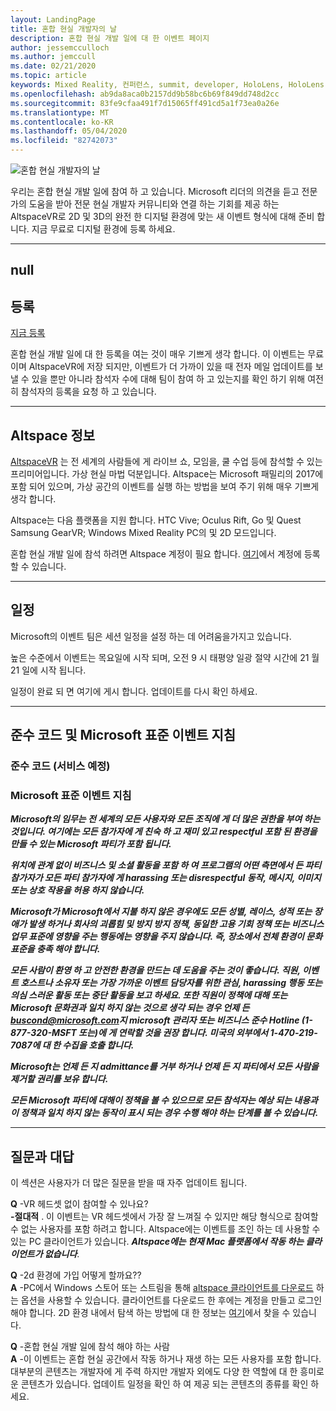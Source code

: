 ```yaml
---
layout: LandingPage
title: 혼합 현실 개발자의 날
description: 혼합 현실 개발 일에 대 한 이벤트 페이지
author: jessemcculloch
ms.author: jemccull
ms.date: 02/21/2020
ms.topic: article
keywords: Mixed Reality, 컨퍼런스, summit, developer, HoloLens, HoloLens 2, Kinect
ms.openlocfilehash: ab9da8aca0b2157dd9b58bc6b69f849dd748d2cc
ms.sourcegitcommit: 83fe9cfaa491f7d15065ff491cd5a1f73ea0a26e
ms.translationtype: MT
ms.contentlocale: ko-KR
ms.lasthandoff: 05/04/2020
ms.locfileid: "82742073"
---
```

![혼합 현실 개발자의 날](images/MRDD/MRDevDaysBanner.png)

우리는 혼합 현실 개발 일에 참여 하 고 있습니다. Microsoft 리더의 의견을 듣고 전문가의 도움을 받아 전문 현실 개발자 커뮤니티와 연결 하는 기회를 제공 하는 AltspaceVR로 2D 및 3D의 완전 한 디지털 환경에 맞는 새 이벤트 형식에 대해 준비 합니다. 지금 무료로 디지털 환경에 등록 하세요.

---
null
---

## <a name="registration"></a>등록

[지금 등록](https://mixedrealityprod.microsoftcrmportals.com/MRDDRegistration/)

혼합 현실 개발 일에 대 한 등록을 여는 것이 매우 기쁘게 생각 합니다.  이 이벤트는 무료 이며 AltspaceVR에 저장 되지만, 이벤트가 더 가까이 있을 때 전자 메일 업데이트를 보낼 수 있을 뿐만 아니라 참석자 수에 대해 팀이 참여 하 고 있는지를 확인 하기 위해 여전히 참석자의 등록을 요청 하 고 있습니다.

---

## <a name="about-altspace"></a>Altspace 정보

[AltspaceVR](https://altvr.com/) 는 전 세계의 사람들에 게 라이브 쇼, 모임을, 쿨 수업 등에 참석할 수 있는 프리미어입니다. 가상 현실 마법 덕분입니다.  Altspace는 Microsoft 패밀리의 2017에 포함 되어 있으며, 가상 공간의 이벤트를 실행 하는 방법을 보여 주기 위해 매우 기쁘게 생각 합니다.

Altspace는 다음 플랫폼을 지원 합니다. HTC Vive; Oculus Rift, Go 및 Quest Samsung GearVR; Windows Mixed Reality PC의 및 2D 모드입니다.

혼합 현실 개발 일에 참석 하려면 Altspace 계정이 필요 합니다. [여기](https://account.altvr.com/users/sign_up)에서 계정에 등록할 수 있습니다.

---

## <a name="schedule"></a>일정

Microsoft의 이벤트 팀은 세션 일정을 설정 하는 데 어려움을가지고 있습니다.  

높은 수준에서 이벤트는 목요일에 시작 되며, 오전 9 시 태평양 일광 절약 시간에 21 월 21 일에 시작 됩니다.  

일정이 완료 되 면 여기에 게시 합니다. 업데이트를 다시 확인 하세요.  

---

## <a name="code-of-conduct-and-microsoft-standard-event-guidelines"></a>준수 코드 및 Microsoft 표준 이벤트 지침

### <a name="code-of-conduct-coming-soon"></a>준수 코드 (서비스 예정)

### <a name="microsoft-standard-event-guidelines"></a>Microsoft 표준 이벤트 지침

***Microsoft의 임무는 전 세계의 모든 사용자와 모든 조직에 게 더 많은 권한을 부여 하는 것입니다. 여기에는 모든 참가자에 게 친숙 하 고 재미 있고 respectful 포함 된 환경을 만들 수 있는 Microsoft 파티가 포함 됩니다.***

***위치에 관계 없이 비즈니스 및 소셜 활동을 포함 하 여 프로그램의 어떤 측면에서 든 파티 참가자가 모든 파티 참가자에 게 harassing 또는 disrespectful 동작, 메시지, 이미지 또는 상호 작용을 허용 하지 않습니다.***

***Microsoft가 Microsoft에서 지불 하지 않은 경우에도 모든 성별, 레이스, 성적 또는 장애가 발생 하거나 회사의 괴롭힘 및 방지 방지 정책, 동일한 고용 기회 정책 또는 비즈니스 업무 표준에 영향을 주는 행동에는 영향을 주지 않습니다. 즉, 장소에서 전체 환경이 문화 표준을 충족 해야 합니다.***

***모든 사람이 환영 하 고 안전한 환경을 만드는 데 도움을 주는 것이 좋습니다. 직원, 이벤트 호스트나 소유자 또는 가장 가까운 이벤트 담당자를 위한 관심, harassing 행동 또는 의심 스러운 활동 또는 중단 활동을 보고 하세요. 또한 직원이 정책에 대해 또는 Microsoft 문화권과 일치 하지 않는 것으로 생각 되는 경우 언제 든 [buscond@microsoft.com](mailto:buscond@microsoft.com)지 microsoft 관리자 또는 비즈니스 준수 Hotline (1-877-320-MSFT 또는)에 게 연락할 것을 권장 합니다. 미국의 외부에서 1-470-219-7087에 대 한 수집을 호출 합니다.***

***Microsoft는 언제 든 지 admittance를 거부 하거나 언제 든 지 파티에서 모든 사람을 제거할 권리를 보유 합니다.***

***모든 Microsoft 파티에 대해이 정책을 볼 수 있으므로 모든 참석자는 예상 되는 내용과이 정책과 일치 하지 않는 동작이 표시 되는 경우 수행 해야 하는 단계를 볼 수 있습니다.***

---

## <a name="frequently-asked-questions"></a>질문과 대답
이 섹션은 사용자가 더 많은 질문을 받을 때 자주 업데이트 됩니다.

**Q** -VR 헤드셋 없이 참여할 수 있나요?  
**-절대적** . 이 이벤트는 VR 헤드셋에서 가장 잘 느껴질 수 있지만 해당 형식으로 참여할 수 없는 사용자를 포함 하려고 합니다.  Altspace에는 이벤트를 조인 하는 데 사용할 수 있는 PC 클라이언트가 있습니다. ***Altspace에는 현재 Mac 플랫폼에서 작동 하는 클라이언트가 없습니다***.  
  
**Q** -2d 환경에 가입 어떻게 할까요??  
**A** -PC에서 Windows 스토어 또는 스트림을 통해 [altspace 클라이언트를 다운로드](https://altvr.com/get-altspacevr/) 하는 옵션을 사용할 수 있습니다. 클라이언트를 다운로드 한 후에는 계정을 만들고 로그인 해야 합니다. 2D 환경 내에서 탐색 하는 방법에 대 한 정보는 [여기](https://help.altvr.com/hc/en-us/articles/115003528373-How-do-I-control-my-avatar-with-Mouse-Keyboard-)에서 찾을 수 있습니다.
  
**Q** -혼합 현실 개발 일에 참석 해야 하는 사람  
**A** -이 이벤트는 혼합 현실 공간에서 작동 하거나 재생 하는 모든 사용자를 포함 합니다. 대부분의 콘텐츠는 개발자에 게 주력 하지만 개발자 외에도 다양 한 역할에 대 한 흥미로운 콘텐츠가 있습니다. 업데이트 일정을 확인 하 여 제공 되는 콘텐츠의 종류를 확인 하세요.  

<!--  
**Q** -  
**A** -  
  
**Q** -  
**A** -  
  
**Q** -  
**A** -  
-->